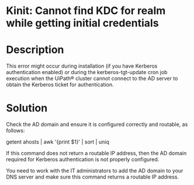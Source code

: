 ﻿# Kinit: Cannot find KDC for realm <AD Domain> while getting initial credentials

# Description

This error might occur during installation (if you have Kerberos authentication enabled) or during the kerberos-tgt-update cron job execution when the UiPath® cluster cannot connect to the AD server to obtain the Kerberos ticket for authentication.

# Solution

Check the AD domain and ensure it is configured correctly and routable, as follows:

getent ahosts <AD domain> | awk '{print $1}' | sort | uniq

If this command does not return a routable IP address, then the AD domain required for Kerberos authentication is not properly configured.

You need to work with the IT administrators to add the AD domain to your DNS server and make sure this command returns a routable IP address.
